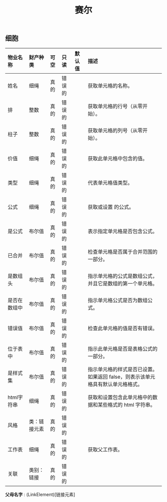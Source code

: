 ﻿---
title: 赛尔
second_title: Aspose.Cells Cloud Documen
type: docs
url: /zh/specification/model/cell/
description: Aspose.Cells 云模型规范：Cell。轻松处理 Excel 和其他电子表格文档，具有打开、生成、编辑、拆分、合并、比较和转换等功能
weight: 50
---
## **细胞**

 

|物业名称|财产种类|可空|只读|默认值|描述|
|:- |:- |:- |:- |:- |:- |
|姓名|细绳|真的|错误的||获取单元格的名称。|
|排|整数|真的|错误的||获取单元格的行号（从零开始）。|
|柱子|整数|真的|错误的||获取单元格的列号（从零开始）。|
|价值|细绳|真的|错误的||获取此单元格中包含的值。|
|类型|细绳|真的|错误的||代表单元格值类型。|
|公式|细绳|真的|错误的||获取或设置 的公式。|
|是公式|布尔值|真的|错误的||表示指定单元格是否包含公式。|
|已合并|布尔值|真的|错误的||检查单元格是否属于合并范围的一部分。|
|是数组头|布尔值|真的|错误的||指示单元格的公式是数组公式，并且它是数组的第一个单元格。|
|是否在数组中|布尔值|真的|错误的||指示单元格公式是否为数组公式。|
|错误值|布尔值|真的|错误的||检查此单元格的值是否有错误。|
|位于表中|布尔值|真的|错误的||指示此单元格是否是表格公式的一部分。|
|是样式集|布尔值|真的|错误的||指示单元格的样式是否已设置。如果返回 false，则表示该单元格具有默认单元格格式。|
| html字符串|细绳|真的|错误的||获取和设置包含此单元格中的数据和某些格式的 html 字符串。|
|风格|类：链接元素|真的|错误的|||
|工作表|细绳|真的|错误的||获取父工作表。|
|关联|类别：链接|真的|错误的|||

**父母名字** : (LinkElement)[链接元素]
